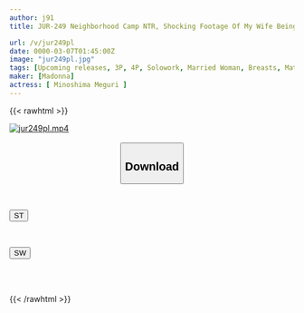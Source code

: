 ```yaml
---
author: j91
title: JUR-249 Neighborhood Camp NTR, Shocking Footage Of My Wife Being Taken In A Tent By Meguri Minoshima

url: /v/jur249pl
date: 0000-03-07T01:45:00Z
image: "jur249pl.jpg"
tags: [Upcoming releases, 3P, 4P, Solowork, Married Woman, Breasts, Mature Woman, Cuckold	]
maker: [Madonna]
actress: [ Minoshima Meguri ]
---
```



{{< rawhtml >}}

<div class="video" data-videoid="pending_link.html">
    <a href="javascript:;">
        <img src="/v/jur249pl/jur249pl.jpg" width="WIDTH" height="HEIGHT" alt="jur249pl.mp4" loading="lazy">
    </a>
</div>

<script type="text/javascript" src="https://j91.asia/asset/on-demand-pend.js"></script>

<br>
  <link rel="stylesheet" href="https://j91.asia/asset/bs5.css">
  
  <center>
  <button class="btn btn-primary" type="button" data-bs-toggle="collapse" data-bs-target=".multi-collapse" aria-expanded="false" aria-controls="multiCollapseExample1 multiCollapseExample2"><h2>Download</h2></button></center>
</p>
<div class="row">
  <div class="col">
    <div class="collapse multi-collapse" id="multiCollapseExample1">
      <div class="card card-body">
	      	      <br>
<div class="buttons">  
<p><a href="https://j91.asia/pending_link.html" target="_blank"><button class="btn-hover color-3"><i class="fa fa-download"></i> ST</button></a></p></div>
    </div>
  </div>
</div>
  <div class="col">
    <div class="collapse multi-collapse" id="multiCollapseExample2">
      <div class="card card-body">
	      <br>
<div class="buttons">
<p><a href="https://j91.asia/pending_link.html" target="_blank"><button class="btn-hover color-2"><i class="fa fa-download"></i> SW</button></a></p></div>
<br><br>
      </div>
    </div>
  </div>
</div>

{{< /rawhtml >}}